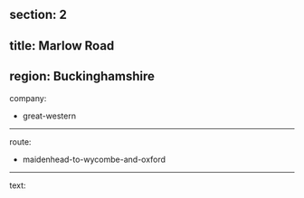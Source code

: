 section: 2
----
title: Marlow Road
----
region: Buckinghamshire
----
company:
- great-western
----
route:
- maidenhead-to-wycombe-and-oxford
----
text:
